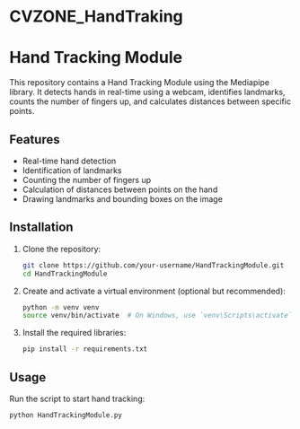 # CVZONE_HandTraking

# Hand Tracking Module

This repository contains a Hand Tracking Module using the Mediapipe library. It detects hands in real-time using a webcam, identifies landmarks, counts the number of fingers up, and calculates distances between specific points.

## Features

- Real-time hand detection
- Identification of landmarks
- Counting the number of fingers up
- Calculation of distances between points on the hand
- Drawing landmarks and bounding boxes on the image

## Installation

1. Clone the repository:
    ```sh
    git clone https://github.com/your-username/HandTrackingModule.git
    cd HandTrackingModule
    ```

2. Create and activate a virtual environment (optional but recommended):
    ```sh
    python -m venv venv
    source venv/bin/activate  # On Windows, use `venv\Scripts\activate`
    ```

3. Install the required libraries:
    ```sh
    pip install -r requirements.txt
    ```

## Usage

Run the script to start hand tracking:
```sh
python HandTrackingModule.py
